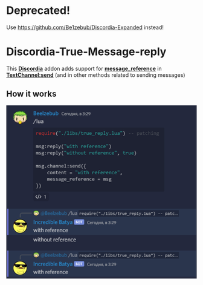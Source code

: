 # Deprecated!
Use https://github.com/Be1zebub/Discordia-Expanded instead!

# Discordia-True-Message-reply
This **[Discordia](https://github.com/SinisterRectus/Discordia)** addon adds support for **[message_reference](https://discord.com/developers/docs/resources/channel#message-reference-object-message-reference-structure)** in **[TextChannel:send](https://github.com/SinisterRectus/Discordia/wiki/TextChannel#sendcontent)** (and in other methods related to sending messages)

## How it works
![How it works](https://github.com/Be1zebub/Discordia-True-Message-reply/blob/main/image.png?raw=true)
